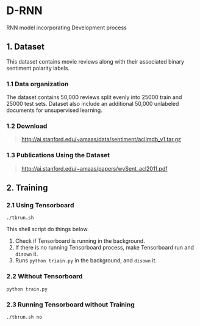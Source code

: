 # D-RNN
RNN model incorporating Development process

## 1. Dataset
This dataset contains movie reviews along with their associated binary
sentiment polarity labels.  

### 1.1 Data organization  
The dataset contains 50,000 reviews split evenly into 25000 train
and 25000 test sets. Dataset also include an additional 50,000 unlabeled
documents for unsupervised learning.  

### 1.2 Download  
> http://ai.stanford.edu/~amaas/data/sentiment/aclImdb_v1.tar.gz  

### 1.3 Publications Using the Dataset  
> http://ai.stanford.edu/~amaas/papers/wvSent_acl2011.pdf

## 2. Training

### 2.1 Using Tensorboard
```
./tbrun.sh
```
This shell script do things below.
1. Check if Tensorboard is running in the background.
2. If there is no running Tensorboard process, make Tensorboard run and `disown` it.
3. Runs `python triain.py` in the background, and `disown` it.  

### 2.2 Without Tensorboard
```
python train.py
```

### 2.3 Running Tensorboard without Training
```
./tbrun.sh no
```
